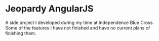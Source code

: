 # Jeopardy AngularJS

A side project I developed during my time at Independence Blue Cross. Some of the features I have not finished and have no current plans of finishing them.
